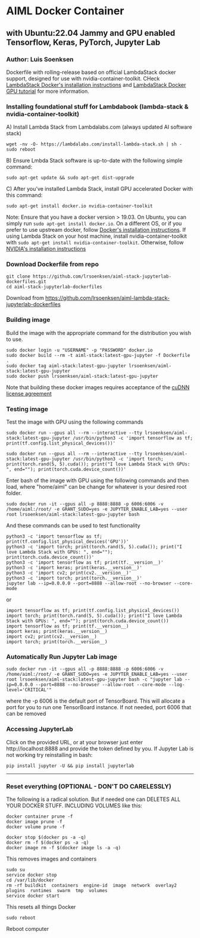 # AIML Docker Container 
## with Ubuntu:22.04 Jammy and GPU enabled Tensorflow, Keras, PyTorch, Jupyter Lab
### Author: Luis Soenksen

Dockerfile with rolling-release based on official LambdaStack docker support, designed for use with nvidia-container-toolkit. CHeck [LambdaStack Docker's installation instructions](https://github.com/lambdal/lambda-stack-dockerfiles) and [LambdaStack Docker GPU tutorial](https://lambdalabs.com/blog/set-up-a-tensorflow-gpu-docker-container-using-lambda-stack-dockerfile) for more information.

### Installing foundational stuff for Lambdabook (lambda-stack & nvidia-container-toolkit)
A) Install Lambda Stack from Lambdalabs.com (always updated AI software stack)
```
wget -nv -O- https://lambdalabs.com/install-lambda-stack.sh | sh -
sudo reboot
```
B) Ensure Lmbda Stack software is up-to-date with the following simple command:
```
sudo apt-get update && sudo apt-get dist-upgrade
```
C) After you've installed Lambda Stack, install GPU accelerated Docker with this command:
```
sudo apt-get install docker.io nvidia-container-toolkit
```

Note:
Ensure that you have a docker version > 19.03. On Ubuntu, you can simply run `sudo apt-get install docker.io`. On a different OS, or if you prefer to use upstream docker, follow [Docker's installation instructions](https://docs.docker.com/engine/install/ubuntu/). If using Lambda Stack on your host machine, install nvidia-container-toolkit with `sudo apt-get install nvidia-container-toolkit`. Otherwise, follow [NVIDIA's installation instructions](https://github.com/NVIDIA/nvidia-docker)


### Download Dockerfile from repo
```
git clone https://github.com/lrsoenksen/aiml-stack-jupyterlab-dockerfiles.git
cd aiml-stack-jupyterlab-dockerfiles
```
Download from https://github.com/lrsoenksen/aiml-lambda-stack-jupyterlab-dockerfiles


### Building image
Build the image with the appropriate command for the distribution you wish to use.

```
sudo docker login -u "USERNAME" -p "PASSWORD" docker.io
sudo docker build --rm -t aiml-stack:latest-gpu-jupyter -f Dockerfile .
sudo docker tag aiml-stack:latest-gpu-jupyter lrsoenksen/aiml-stack:latest-gpu-jupyter
sudo docker push lrsoenksen/aiml-stack:latest-gpu-jupyter
```
Note that building these docker images requires acceptance of the [cuDNN license agreement](https://docs.nvidia.com/deeplearning/sdk/cudnn-sla/index.html)


### Testing image

Test the image with GPU using the following commands
```
sudo docker run --gpus all --rm --interactive --tty lrsoenksen/aiml-stack:latest-gpu-jupyter /usr/bin/python3 -c 'import tensorflow as tf; print(tf.config.list_physical_devices())'
```
```
sudo docker run --gpus all --rm --interactive --tty lrsoenksen/aiml-stack:latest-gpu-jupyter /usr/bin/python3 -c 'import torch; print(torch.rand(5, 5).cuda()); print("I love Lambda Stack with GPUs: ", end=""); print(torch.cuda.device_count())'
```
Enter bash of the image with GPU using the following commands and then load, where "home/aiml" can be change for whatever is your desired root folder.
```
sudo docker run -it --gpus all -p 8888:8888 -p 6006:6006 -v /home/aiml:/root/ -e GRANT_SUDO=yes -e JUPYTER_ENABLE_LAB=yes --user root lrsoenksen/aiml-stack:latest-gpu-jupyter bash
```
And these commands can be used to test functionality
```
python3 -c 'import tensorflow as tf; print(tf.config.list_physical_devices('GPU'))'
python3 -c 'import torch; print(torch.rand(5, 5).cuda()); print("I love Lambda Stack with GPUs: ", end=""); print(torch.cuda.device_count())'
python3 -c 'import tensorflow as tf; print(tf.__version__)'
python3 -c 'import keras; print(keras.__version__)'
python3 -c 'import cv2; print(cv2.__version__)'
python3 -c 'import torch; print(torch.__version__)'
jupyter lab --ip=0.0.0.0 --port=8888 --allow-root --no-browser --core-mode
```
or
```
import tensorflow as tf; print(tf.config.list_physical_devices())
import torch; print(torch.rand(5, 5).cuda()); print("I love Lambda Stack with GPUs: ", end=""); print(torch.cuda.device_count())
import tensorflow as tf; print(tf.__version__)
import keras; print(keras.__version__)
import cv2; print(cv2.__version__)
import torch; print(torch.__version__)
```

### Automatically Run Jupyter Lab image
```
sudo docker run -it --gpus all -p 8888:8888 -p 6006:6006 -v /home/aiml:/root/ -e GRANT_SUDO=yes -e JUPYTER_ENABLE_LAB=yes --user root lrsoenksen/aiml-stack:latest-gpu-jupyter bash -c "jupyter lab --ip=0.0.0.0 --port=8888 --no-browser --allow-root --core-mode --log-level='CRITICAL'"
```
where the -p 6006 is the default port of TensorBoard. This will allocate a port for you to run one TensorBoard instance. If not needed, port 6006 that can be removed

### Accessing JupyterLab
Click on the provided URL, or at your browser just enter http://localhost:8888 and provide the token defined by you.
If Jupyter Lab is not working try reinstalling in bash:
```
pip install jupyter -U && pip install jupyterlab
```

-------------------------------------------------------------------------------------------------------------------------------------

### Reset everything (OPTIONAL - DON'T DO CARELESSLY)
The following is a radical solution. But if needed one can DELETES ALL YOUR DOCKER STUFF. INCLUDING VOLUMES like this:
```
docker container prune -f
docker image prune -f
docker volume prune -f

docker stop $(docker ps -a -q)
docker rm -f $(docker ps -a -q)
docker image rm -f $(docker image ls -a -q) 
```
This removes images and containers

```
sudo su
service docker stop
cd /var/lib/docker
rm -rf buildkit  containers  engine-id  image  network  overlay2  plugins  runtimes  swarm  tmp  volumes
service docker start
```
This resets all things Docker

```
sudo reboot
```
Reboot computer
